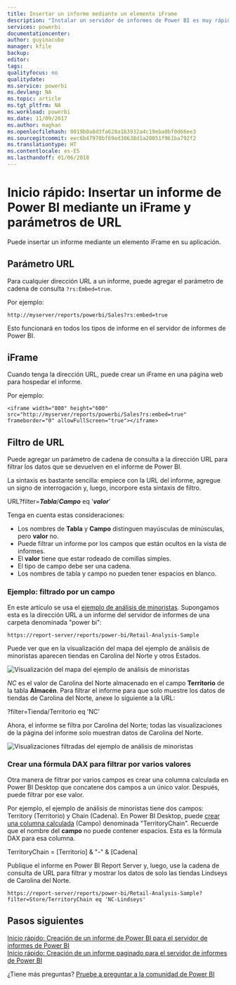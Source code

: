 ```yaml
---
title: Insertar un informe mediante un elemento iFrame
description: "Instalar un servidor de informes de Power BI es muy rápido. Desde la descarga hasta la instalación y configuración, estará listo y en ejecución en pocos minutos."
services: powerbi
documentationcenter: 
author: guyinacube
manager: kfile
backup: 
editor: 
tags: 
qualityfocus: no
qualitydate: 
ms.service: powerbi
ms.devlang: NA
ms.topic: article
ms.tgt_pltfrm: NA
ms.workload: powerbi
ms.date: 11/09/2017
ms.author: maghan
ms.openlocfilehash: 0019b0a8d3fa628a1b3932a4c19eba0bf0d66ee3
ms.sourcegitcommit: eec6b47970bf69ed30638d1a20051f961ba792f2
ms.translationtype: HT
ms.contentlocale: es-ES
ms.lasthandoff: 01/06/2018
---
```

# <a name="quickstart-embed-a-power-bi-report-using-an-iframe-and-url-parameters"></a>Inicio rápido: Insertar un informe de Power BI mediante un iFrame y parámetros de URL

Puede insertar un informe mediante un elemento iFrame en su aplicación. 

## <a name="url-parameter"></a>Parámetro URL

Para cualquier dirección URL a un informe, puede agregar el parámetro de cadena de consulta `?rs:Embed=true`.

Por ejemplo:

```
http://myserver/reports/powerbi/Sales?rs:embed=true
```

Esto funcionará en todos los tipos de informe en el servidor de informes de Power BI.

## <a name="iframe"></a>iFrame

Cuando tenga la dirección URL, puede crear un iFrame en una página web para hospedar el informe.

Por ejemplo:

```
<iframe width="800" height="600" src="http://myserver/reports/powerbi/Sales?rs:embed=true" frameborder="0" allowFullScreen="true"></iframe>
```

## <a name="url-filter"></a>Filtro de URL

Puede agregar un parámetro de cadena de consulta a la dirección URL para filtrar los datos que se devuelven en el informe de Power BI.

La sintaxis es bastante sencilla: empiece con la URL del informe, agregue un signo de interrogación y, luego, incorpore esta sintaxis de filtro.

URL?filter=***Tabla***/***Campo*** eq '***valor***'

Tenga en cuenta estas consideraciones:

- Los nombres de **Tabla** y **Campo** distinguen mayúsculas de minúsculas, pero **valor** no.
- Puede filtrar un informe por los campos que están ocultos en la vista de informes.
- El **valor** tiene que estar rodeado de comillas simples.
- El tipo de campo debe ser una cadena.
- Los nombres de tabla y campo no pueden tener espacios en blanco.

###  <a name="example-filter-on-a-field"></a>Ejemplo: filtrado por un campo

En este artículo se usa el [ejemplo de análisis de minoristas](../sample-datasets.md). Supongamos esta es la dirección URL a un informe del servidor de informes de una carpeta denominada "power bi":

```
https://report-server/reports/power-bi/Retail-Analysis-Sample
```

Puede ver que en la visualización del mapa del ejemplo de análisis de minoristas aparecen tiendas en Carolina del Norte y otros Estados.

![Visualización del mapa del ejemplo de análisis de minoristas](media/quickstart-embed/report-server-retail-analysis-sample-map.png)

*NC* es el valor de Carolina del Norte almacenado en el campo **Territorio** de la tabla **Almacén**. Para filtrar el informe para que solo muestre los datos de tiendas de Carolina del Norte, anexe lo siguiente a la URL:

?filter=Tienda/Territorio eq 'NC'

Ahora, el informe se filtra por Carolina del Norte; todas las visualizaciones de la página del informe solo muestran datos de Carolina del Norte.

![Visualizaciones filtradas del ejemplo de análisis de minoristas](media/quickstart-embed/report-server-retail-analysis-sample-filtered-map.png)

### <a name="create-a-dax-formula-to-filter-on-multiple-values"></a>Crear una fórmula DAX para filtrar por varios valores

Otra manera de filtrar por varios campos es crear una columna calculada en Power BI Desktop que concatene dos campos a un único valor. Después, puede filtrar por ese valor.

Por ejemplo, el ejemplo de análisis de minoristas tiene dos campos: Territory (Territorio) y Chain (Cadena). En Power BI Desktop, puede [crear una columna calculada](../desktop-tutorial-create-calculated-columns.md) (Campo) denominada "TerritoryChain". Recuerde que el nombre del **campo** no puede contener espacios. Esta es la fórmula DAX para esa columna.

TerritoryChain = [Territorio] & "-" & [Cadena]

Publique el informe en Power BI Report Server y, luego, use la cadena de consulta de URL para filtrar y mostrar los datos de solo las tiendas Lindseys de Carolina del Norte.

```
https://report-server/reports/power-bi/Retail-Analysis-Sample?filter=Store/TerritoryChain eq 'NC-Lindseys'

```

## <a name="next-steps"></a>Pasos siguientes

[Inicio rápido: Creación de un informe de Power BI para el servidor de informes de Power BI](quickstart-create-powerbi-report.md)  
[Inicio rápido: Creación de un informe paginado para el servidor de informes de Power BI](quickstart-create-paginated-report.md)  

¿Tiene más preguntas? [Pruebe a preguntar a la comunidad de Power BI](https://community.powerbi.com/)